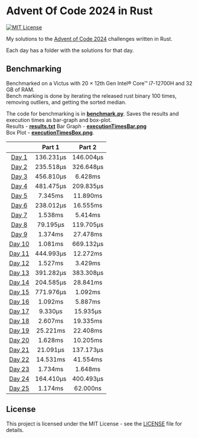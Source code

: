 # Advent Of Code 2024 in Rust

[![MIT License](https://img.shields.io/badge/License-MIT-green.svg)](https://choosealicense.com/licenses/mit/)

My solutions to the [Advent of Code 2024](https://adventofcode.com/2024) challenges written in Rust.

Each day has a folder with the solutions for that day.

## Benchmarking

Benchmarked on a Victus with 20 × 12th Gen Intel® Core™ i7-12700H and 32 GB of RAM.  
Bench marking is done by iterating the released rust binary 100 times, removing outliers, and getting the sorted
median.

The code for benchmarking is in [**benchmark.py**](./benchmark.py). Saves the results and execution times as bar-graph
and box-plot.  
Results - [**results.txt**](./results.txt)
Bar Graph - [**executionTimesBar.png**](./executionTimesBar.png)  
Box Plot - [**executionTimesBox.png**](./executionTimesBox.png).

|                               |  Part 1   |  Part 2   |
|:-----------------------------:|:---------:|:---------:|
|  [Day 1](./day1/src/main.rs)  | 136.231µs | 146.004µs |
|  [Day 2](./day2/src/main.rs)  | 235.518µs | 326.648µs |
|  [Day 3](./day3/src/main.rs)  | 456.810µs |  6.428ms  |
|  [Day 4](./day4/src/main.rs)  | 481.475µs | 209.835µs |
|  [Day 5](./day5/src/main.rs)  |  7.345ms  | 11.890ms  |
|  [Day 6](./day6/src/main.rs)  | 238.012µs | 16.555ms  |
|  [Day 7](./day7/src/main.rs)  |  1.538ms  |  5.414ms  |
|  [Day 8](./day8/src/main.rs)  | 79.195µs  | 119.705µs |
|  [Day 9](./day9/src/main.rs)  |  1.374ms  | 27.478ms  |
| [Day 10](./day10/src/main.rs) |  1.081ms  | 669.132µs |
| [Day 11](./day11/src/main.rs) | 444.993µs | 12.272ms  |
| [Day 12](./day12/src/main.rs) |  1.527ms  |  3.429ms  |
| [Day 13](./day13/src/main.rs) | 391.282µs | 383.308µs |
| [Day 14](./day14/src/main.rs) | 204.585µs | 28.841ms  |
| [Day 15](./day15/src/main.rs) | 771.976µs |  1.092ms  |
| [Day 16](./day16/src/main.rs) |  1.092ms  |  5.887ms  |
| [Day 17](./day17/src/main.rs) |  9.330µs  | 15.935µs  |
| [Day 18](./day18/src/main.rs) |  2.607ms  | 19.335ms  |
| [Day 19](./day19/src/main.rs) | 25.221ms  | 22.408ms  |
| [Day 20](./day20/src/main.rs) |  1.628ms  | 10.205ms  |
| [Day 21](./day21/src/main.rs) | 21.091µs  | 137.173µs |
| [Day 22](./day22/src/main.rs) | 14.531ms  | 41.554ms  |
| [Day 23](./day23/src/main.rs) |  1.734ms  |  1.648ms  |
| [Day 24](./day24/src/main.rs) | 164.410µs | 400.493µs |
| [Day 25](./day25/src/main.rs) |  1.174ms  | 62.000ns  |

## License

This project is licensed under the MIT License - see the [LICENSE](./LICENSE) file for details.